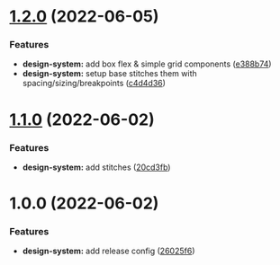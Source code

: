 # [1.2.0](https://github.com/andrewgeorgemitchell/design-system/compare/v1.1.0...v1.2.0) (2022-06-05)


### Features

* **design-system:** add box flex & simple grid components ([e388b74](https://github.com/andrewgeorgemitchell/design-system/commit/e388b74d69732787b55ec7d46eadf319625bc704))
* **design-system:** setup base stitches them with spacing/sizing/breakpoints ([c4d4d36](https://github.com/andrewgeorgemitchell/design-system/commit/c4d4d3665348ad16acb6c73805de169326037cb7))

# [1.1.0](https://github.com/andrewgeorgemitchell/design-system/compare/v1.0.0...v1.1.0) (2022-06-02)


### Features

* **design-system:** add stitches ([20cd3fb](https://github.com/andrewgeorgemitchell/design-system/commit/20cd3fb84dd33307b91d835b73b4a4423b98c4ed))

# 1.0.0 (2022-06-02)


### Features

* **design-system:** add release config ([26025f6](https://github.com/andrewgeorgemitchell/design-system/commit/26025f6855ec07df3d6774194599648eb9fba64f))
